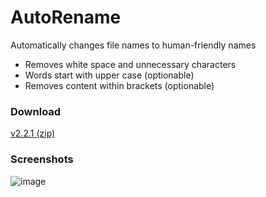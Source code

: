 # AutoRename
Automatically changes file names to human-friendly names
 * Removes white space and unnecessary characters
 * Words start with upper case (optionable)
 * Removes content within brackets (optionable)

### Download
[v2.2.1 (zip)](https://github.com/spixy/AutoRename/releases/download/2.2.1/AutoRename.zip)

### Screenshots
![image](https://cloud.githubusercontent.com/assets/4542110/13381078/60891840-de52-11e5-8e51-5f2ea65aeb61.png)

